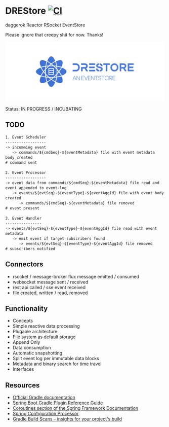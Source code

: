# DREStore [![CI](https://github.com/daggerok/drestore/workflows/CI/badge.svg)](https://github.com/daggerok/drestore/actions?query=workflow%3ACI)
daggerok Reactor RSocket EventStore

Please ignore that creepy shit for now. Thanks!

![logo](logos/logo-009.png)

Status: IN PROGRESS /  INCUBATING

## TODO


```
1. Event Scheduler
------------------
-> incomming event
   -> commands/${cmdSeq}-${eventMetadata} file with event metadata body created
# command sent

2. Event Processor
------------------
-> event data from commands/${cmdSeq}-${eventMetadata} file read and event appended to event-log
   -> events/${evtSeq}-${eventType}-${eventAggId} file with event body created
      -> commands/${cmdSeq}-${eventMetadata} file removed
# event present

3. Event Handler
----------------
-> events/${evtSeq}-${eventType}-${eventAggId} file read with event metadata
   -> emit event if target subscribers found
      -> events/${evtSeq}-${eventType}-${eventAggId} file removed
# subscribers notified
```

## Connectors

* rsocket / message-broker flux message emitted / consumed
* websocket message sent / received
* rest api called / sse event received 
* file created, written / read, removed

## Functionality
* Concepts
* Simple reactive data processing
* Plugable architecture
* File system as default storage
* Append Only
* Data consumption
* Automatic snapshotting
* Split event log per immutable data blocks
* Metadata and binary search for time travel
* Interfaces

## Resources

* [Official Gradle documentation](https://docs.gradle.org)
* [Spring Boot Gradle Plugin Reference Guide](https://docs.spring.io/spring-boot/docs/2.2.6.RELEASE/gradle-plugin/reference/html/)
* [Coroutines section of the Spring Framework Documentation](https://docs.spring.io/spring/docs/5.2.5.RELEASE/spring-framework-reference/languages.html#coroutines)
* [Spring Configuration Processor](https://docs.spring.io/spring-boot/docs/2.2.6.RELEASE/reference/htmlsingle/#configuration-metadata-annotation-processor)
* [Gradle Build Scans – insights for your project's build](https://scans.gradle.com#gradle)

